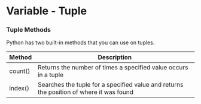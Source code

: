 # Variable - Tuple

### Tuple Methods

Python has two built-in methods that you can use on tuples.

| Method  | Description                                                                             |
| ------- | --------------------------------------------------------------------------------------- |
| count() | Returns the number of times a specified value occurs in a tuple                         |
| index() | Searches the tuple for a specified value and returns the position of where it was found |
